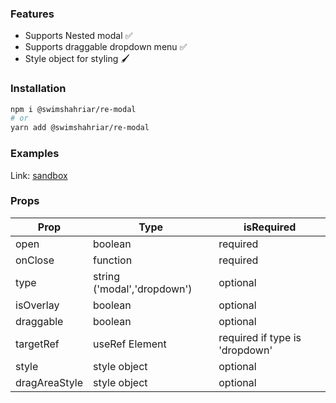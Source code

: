 ### Features

- Supports Nested modal ✅
- Supports draggable dropdown menu ✅
- Style object for styling 🖌

### Installation

```zsh
npm i @swimshahriar/re-modal
# or
yarn add @swimshahriar/re-modal
```

### Examples

Link: [sandbox](https://codesandbox.io/s/swimshahriar-re-modal-cjbfd?file=/src/App.js)
<br/>

### Props

| Prop          | Type                        | isRequired                     |
| ------------- | --------------------------- | ------------------------------ |
| open          | boolean                     | required                       |
| onClose       | function                    | required                       |
| type          | string ('modal','dropdown') | optional                       |
| isOverlay     | boolean                     | optional                       |
| draggable     | boolean                     | optional                       |
| targetRef     | useRef Element              | required if type is 'dropdown' |
| style         | style object                | optional                       |
| dragAreaStyle | style object                | optional                       |
